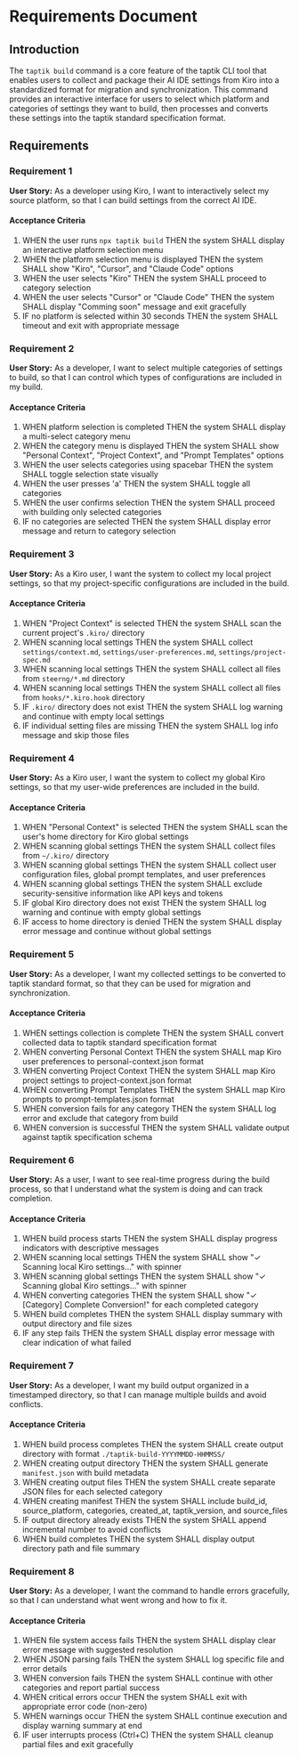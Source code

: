 # Requirements Document

## Introduction

The `taptik build` command is a core feature of the taptik CLI tool that enables users to collect and package their AI IDE settings from Kiro into a standardized format for migration and synchronization. This command provides an interactive interface for users to select which platform and categories of settings they want to build, then processes and converts these settings into the taptik standard specification format.

## Requirements

### Requirement 1

**User Story:** As a developer using Kiro, I want to interactively select my source platform, so that I can build settings from the correct AI IDE.

#### Acceptance Criteria

1. WHEN the user runs `npx taptik build` THEN the system SHALL display an interactive platform selection menu
2. WHEN the platform selection menu is displayed THEN the system SHALL show "Kiro", "Cursor", and "Claude Code" options
3. WHEN the user selects "Kiro" THEN the system SHALL proceed to category selection
4. WHEN the user selects "Cursor" or "Claude Code" THEN the system SHALL display "Comming soon" message and exit gracefully
5. IF no platform is selected within 30 seconds THEN the system SHALL timeout and exit with appropriate message

### Requirement 2

**User Story:** As a developer, I want to select multiple categories of settings to build, so that I can control which types of configurations are included in my build.

#### Acceptance Criteria

1. WHEN platform selection is completed THEN the system SHALL display a multi-select category menu
2. WHEN the category menu is displayed THEN the system SHALL show "Personal Context", "Project Context", and "Prompt Templates" options
3. WHEN the user selects categories using spacebar THEN the system SHALL toggle selection state visually
4. WHEN the user presses 'a' THEN the system SHALL toggle all categories
5. WHEN the user confirms selection THEN the system SHALL proceed with building only selected categories
6. IF no categories are selected THEN the system SHALL display error message and return to category selection

### Requirement 3

**User Story:** As a Kiro user, I want the system to collect my local project settings, so that my project-specific configurations are included in the build.

#### Acceptance Criteria

1. WHEN "Project Context" is selected THEN the system SHALL scan the current project's `.kiro/` directory
2. WHEN scanning local settings THEN the system SHALL collect `settings/context.md`, `settings/user-preferences.md`, `settings/project-spec.md`
3. WHEN scanning local settings THEN the system SHALL collect all files from `steerng/*.md` directory
4. WHEN scanning local settings THEN the system SHALL collect all files from `hooks/*.kiro.hook` directory
5. IF `.kiro/` directory does not exist THEN the system SHALL log warning and continue with empty local settings
6. IF individual setting files are missing THEN the system SHALL log info message and skip those files

### Requirement 4

**User Story:** As a Kiro user, I want the system to collect my global Kiro settings, so that my user-wide preferences are included in the build.

#### Acceptance Criteria

1. WHEN "Personal Context" is selected THEN the system SHALL scan the user's home directory for Kiro global settings
2. WHEN scanning global settings THEN the system SHALL collect files from `~/.kiro/` directory
3. WHEN scanning global settings THEN the system SHALL collect user configuration files, global prompt templates, and user preferences
4. WHEN scanning global settings THEN the system SHALL exclude security-sensitive information like API keys and tokens
5. IF global Kiro directory does not exist THEN the system SHALL log warning and continue with empty global settings
6. IF access to home directory is denied THEN the system SHALL display error message and continue without global settings

### Requirement 5

**User Story:** As a developer, I want my collected settings to be converted to taptik standard format, so that they can be used for migration and synchronization.

#### Acceptance Criteria

1. WHEN settings collection is complete THEN the system SHALL convert collected data to taptik standard specification format
2. WHEN converting Personal Context THEN the system SHALL map Kiro user preferences to personal-context.json format
3. WHEN converting Project Context THEN the system SHALL map Kiro project settings to project-context.json format
4. WHEN converting Prompt Templates THEN the system SHALL map Kiro prompts to prompt-templates.json format
5. WHEN conversion fails for any category THEN the system SHALL log error and exclude that category from build
6. WHEN conversion is successful THEN the system SHALL validate output against taptik specification schema

### Requirement 6

**User Story:** As a user, I want to see real-time progress during the build process, so that I understand what the system is doing and can track completion.

#### Acceptance Criteria

1. WHEN build process starts THEN the system SHALL display progress indicators with descriptive messages
2. WHEN scanning local settings THEN the system SHALL show "✓ Scanning local Kiro settings..." with spinner
3. WHEN scanning global settings THEN the system SHALL show "✓ Scanning global Kiro settings..." with spinner
4. WHEN converting categories THEN the system SHALL show "✓ [Category] Complete Conversion!" for each completed category
5. WHEN build completes THEN the system SHALL display summary with output directory and file sizes
6. IF any step fails THEN the system SHALL display error message with clear indication of what failed

### Requirement 7

**User Story:** As a developer, I want my build output organized in a timestamped directory, so that I can manage multiple builds and avoid conflicts.

#### Acceptance Criteria

1. WHEN build process completes THEN the system SHALL create output directory with format `./taptik-build-YYYYMMDD-HHMMSS/`
2. WHEN creating output directory THEN the system SHALL generate `manifest.json` with build metadata
3. WHEN creating output files THEN the system SHALL create separate JSON files for each selected category
4. WHEN creating manifest THEN the system SHALL include build_id, source_platform, categories, created_at, taptik_version, and source_files
5. IF output directory already exists THEN the system SHALL append incremental number to avoid conflicts
6. WHEN build completes THEN the system SHALL display output directory path and file summary

### Requirement 8

**User Story:** As a developer, I want the command to handle errors gracefully, so that I can understand what went wrong and how to fix it.

#### Acceptance Criteria

1. WHEN file system access fails THEN the system SHALL display clear error message with suggested resolution
2. WHEN JSON parsing fails THEN the system SHALL log specific file and error details
3. WHEN conversion fails THEN the system SHALL continue with other categories and report partial success
4. WHEN critical errors occur THEN the system SHALL exit with appropriate error code (non-zero)
5. WHEN warnings occur THEN the system SHALL continue execution and display warning summary at end
6. IF user interrupts process (Ctrl+C) THEN the system SHALL cleanup partial files and exit gracefully
